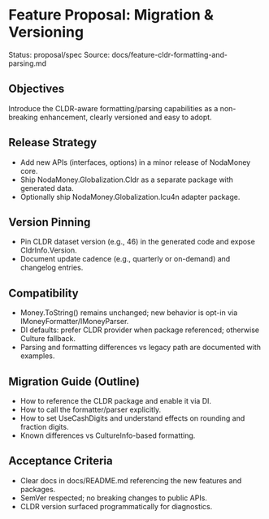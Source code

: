 # Feature Proposal: Migration & Versioning

Status: proposal/spec
Source: docs/feature-cldr-formatting-and-parsing.md

## Objectives
Introduce the CLDR-aware formatting/parsing capabilities as a non-breaking enhancement, clearly versioned and easy to adopt.

## Release Strategy
- Add new APIs (interfaces, options) in a minor release of NodaMoney core.
- Ship NodaMoney.Globalization.Cldr as a separate package with generated data.
- Optionally ship NodaMoney.Globalization.Icu4n adapter package.

## Version Pinning
- Pin CLDR dataset version (e.g., 46) in the generated code and expose CldrInfo.Version.
- Document update cadence (e.g., quarterly or on-demand) and changelog entries.

## Compatibility
- Money.ToString() remains unchanged; new behavior is opt-in via IMoneyFormatter/IMoneyParser.
- DI defaults: prefer CLDR provider when package referenced; otherwise Culture fallback.
- Parsing and formatting differences vs legacy path are documented with examples.

## Migration Guide (Outline)
- How to reference the CLDR package and enable it via DI.
- How to call the formatter/parser explicitly.
- How to set UseCashDigits and understand effects on rounding and fraction digits.
- Known differences vs CultureInfo-based formatting.

## Acceptance Criteria
- Clear docs in docs/README.md referencing the new features and packages.
- SemVer respected; no breaking changes to public APIs.
- CLDR version surfaced programmatically for diagnostics.
